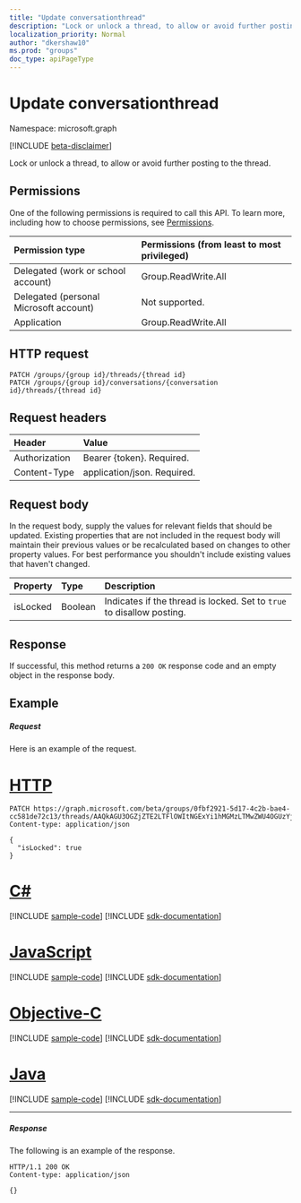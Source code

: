 ```yaml
---
title: "Update conversationthread"
description: "Lock or unlock a thread, to allow or avoid further posting to the thread."
localization_priority: Normal
author: "dkershaw10"
ms.prod: "groups"
doc_type: apiPageType
---
```


# Update conversationthread

Namespace: microsoft.graph

[!INCLUDE [beta-disclaimer](../../includes/beta-disclaimer.md)]

Lock or unlock a thread, to allow or avoid further posting to the thread.
## Permissions
One of the following permissions is required to call this API. To learn more, including how to choose permissions, see [Permissions](/graph/permissions-reference).

|Permission type      | Permissions (from least to most privileged)              |
|:--------------------|:---------------------------------------------------------|
|Delegated (work or school account) | Group.ReadWrite.All    |
|Delegated (personal Microsoft account) | Not supported.    |
|Application | Group.ReadWrite.All |

## HTTP request
<!-- { "blockType": "ignored" } -->
```http
PATCH /groups/{group id}/threads/{thread id}
PATCH /groups/{group id}/conversations/{conversation id}/threads/{thread id}

```
## Request headers
| Header       | Value |
|:---------------|:--------|
| Authorization  | Bearer {token}. Required.  |
| Content-Type  | application/json. Required.  |

## Request body
In the request body, supply the values for relevant fields that should be updated. Existing properties that are not included in the request body will maintain their previous values or be recalculated based on changes to other property values. For best performance you shouldn't include existing values that haven't changed.

| Property	   | Type	|Description|
|:---------------|:--------|:----------|
|isLocked|Boolean|Indicates if the thread is locked. Set to `true` to disallow posting.|

## Response

If successful, this method returns a `200 OK` response code and an empty object in the response body.
## Example
##### Request
Here is an example of the request.

# [HTTP](#tab/http)
<!-- {
  "blockType": "ignored",
  "name": "update_conversationthread"
}-->
```http
PATCH https://graph.microsoft.com/beta/groups/0fbf2921-5d17-4c2b-bae4-cc581de72c13/threads/AAQkAGU3OGZjZTE2LTFlOWItNGExYi1hMGMzLTMwZWU4OGUzYjU5MQMkABAALmW2hn6Ui0_7hOBeAIFdWhAALmW2hn6Ui0_7hOBeAIFdWg==
Content-type: application/json

{
  "isLocked": true
}
```
# [C#](#tab/csharp)
[!INCLUDE [sample-code](../includes/snippets/csharp/update-conversationthread-csharp-snippets.md)]
[!INCLUDE [sdk-documentation](../includes/snippets/snippets-sdk-documentation-link.md)]

# [JavaScript](#tab/javascript)
[!INCLUDE [sample-code](../includes/snippets/javascript/update-conversationthread-javascript-snippets.md)]
[!INCLUDE [sdk-documentation](../includes/snippets/snippets-sdk-documentation-link.md)]

# [Objective-C](#tab/objc)
[!INCLUDE [sample-code](../includes/snippets/objc/update-conversationthread-objc-snippets.md)]
[!INCLUDE [sdk-documentation](../includes/snippets/snippets-sdk-documentation-link.md)]

# [Java](#tab/java)
[!INCLUDE [sample-code](../includes/snippets/java/update-conversationthread-java-snippets.md)]
[!INCLUDE [sdk-documentation](../includes/snippets/snippets-sdk-documentation-link.md)]

---

##### Response
The following is an example of the response.
<!-- {
  "blockType": "response",
  "truncated": true
} -->
```http
HTTP/1.1 200 OK
Content-type: application/json

{}
```

<!-- uuid: 8fcb5dbc-d5aa-4681-8e31-b001d5168d79
2015-10-25 14:57:30 UTC -->
<!--
{
  "type": "#page.annotation",
  "description": "Update conversationthread",
  "keywords": "",
  "section": "documentation",
  "tocPath": "",
  "suppressions": [
  ]
}
-->


